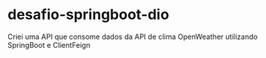 # desafio-springboot-dio
Criei uma API que consome dados da API de clima OpenWeather utilizando SpringBoot e ClientFeign

